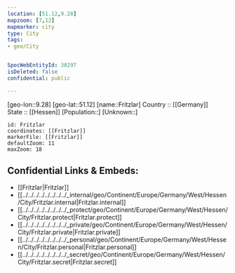 ```yaml
---
location: [51.12,9.28] 
mapzoom: [7,12] 
mapmarker: city 
type: City
tags:
- geo/City


SpocWebEntityId: 30297
isDeleted: false
confidential: public

---
```

[geo-lon::9.28] 
[geo-lat::51.12] 
[name::Fritzlar] 
Country :: [[Germany]]  
State :: [[Hessen]] 
[Population::] 
[Unknown::] 


```leaflet
id: Fritzlar
coordinates: [[Fritzlar]] 
markerFile: [[Fritzlar]] 
defaultZoom: 11 
maxZoom: 18
```


## Confidential Links & Embeds: 
- [[Fritzlar|Fritzlar]]  
- [[../../../../../../../../_internal/geo/Continent/Europe/Germany/West/Hessen/City/Fritzlar.internal|Fritzlar.internal]] 
- [[../../../../../../../../_protect/geo/Continent/Europe/Germany/West/Hessen/City/Fritzlar.protect|Fritzlar.protect]] 
- [[../../../../../../../../_private/geo/Continent/Europe/Germany/West/Hessen/City/Fritzlar.private|Fritzlar.private]] 
- [[../../../../../../../../_personal/geo/Continent/Europe/Germany/West/Hessen/City/Fritzlar.personal|Fritzlar.personal]] 
- [[../../../../../../../../_secret/geo/Continent/Europe/Germany/West/Hessen/City/Fritzlar.secret|Fritzlar.secret]] 
